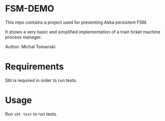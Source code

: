 # FSM-DEMO
This repo contains a project used for presenting Akka persistent FSM. 

It shows a very basic and simplified implementation of a train ticket machine process manager.

Author: Michal Tomanski

# Requirements
Sbt is required in order to run tests.

# Usage
Run `sbt test` to run tests. 


